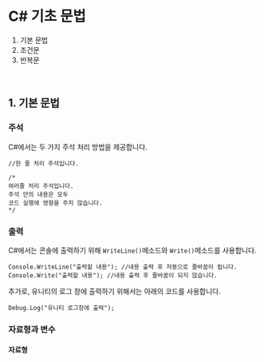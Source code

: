 # C# 기초 문법
1. 기본 문법
2. 조건문
3. 반복문
<br>

## 1. 기본 문법

### 주석
C#에서는 두 가지 주석 처리 방법을 제공합니다.
```
//한 줄 처리 주석입니다.

/*
여러줄 처리 주석입니다.
주석 안의 내용은 모두
코드 실행에 영향을 주지 않습니다.
*/
```

### 출력
C#에서는 콘솔에 출력하기 위해 `WriteLine()`메소드와 `Write()`메소드를 사용합니다.
```
Console.WriteLine("출력할 내용"); //내용 출력 후 자동으로 줄바꿈이 됩니다.
Console.Write("출력할 내용"); //내용 출력 후 줄바꿈이 되지 않습니다.
```
추가로, 유니티의 로그 창에 출력하기 위해서는 아래의 코드를 사용합니다.
```
Debug.Log("유니티 로그창에 출력");
```

### 자료형과 변수
#### 자료형
